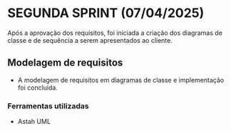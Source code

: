 # SEGUNDA SPRINT (07/04/2025)

Após a aprovação dos requisitos, foi iniciada a criação dos diagramas de classe e de sequência a serem apresentados ao cliente.

## Modelagem de requisitos
* A modelagem de requisitos em diagramas de classe e implementação foi concluída.

### Ferramentas utilizadas
* Astah UML
